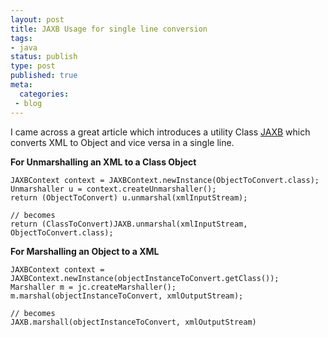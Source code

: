 ```yaml
---
layout: post
title: JAXB Usage for single line conversion
tags:
- java
status: publish
type: post
published: true
meta:
  categories:
 - blog
---
```

I came across a great article which introduces a utility Class [JAXB](http://download.oracle.com/javase/6/docs/api/javax/xml/bind/JAXB.htm) which converts XML to Object and vice versa in a single line.

**For Unmarshalling an XML to a Class Object** 

    JAXBContext context = JAXBContext.newInstance(ObjectToConvert.class);
    Unmarshaller u = context.createUnmarshaller();
    return (ObjectToConvert) u.unmarshal(xmlInputStream);
    
    // becomes
    return (ClassToConvert)JAXB.unmarshal(xmlInputStream, ObjectToConvert.class);
    
    
**For Marshalling an Object to a XML**

    JAXBContext context = JAXBContext.newInstance(objectInstanceToConvert.getClass());
    Marshaller m = jc.createMarshaller();
    m.marshal(objectInstanceToConvert, xmlOutputStream);
    
    // becomes
    JAXB.marshall(objectInstanceToConvert, xmlOutputStream)